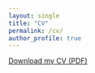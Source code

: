 ```yaml
---
layout: single
title: "CV"
permalink: /cv/
author_profile: true
---
```


[Download my CV (PDF)](/files/Prerna_Dewan_CV.pdf)
